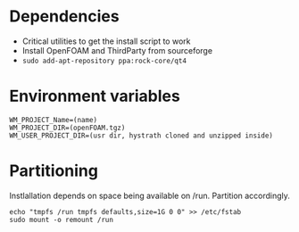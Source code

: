 # Dependencies

- Critical utilities to get the install script to work
- Install OpenFOAM and ThirdParty from sourceforge
- `sudo add-apt-repository ppa:rock-core/qt4`

# Environment variables

```
WM_PROJECT_Name=(name)
WM_PROJECT_DIR=(openFOAM.tgz)
WM_USER_PROJECT_DIR=(usr dir, hystrath cloned and unzipped inside)
```

# Partitioning

Instlallation depends on space being available on /run. Partition accordingly.

```
echo "tmpfs /run tmpfs defaults,size=1G 0 0" >> /etc/fstab
sudo mount -o remount /run
```
